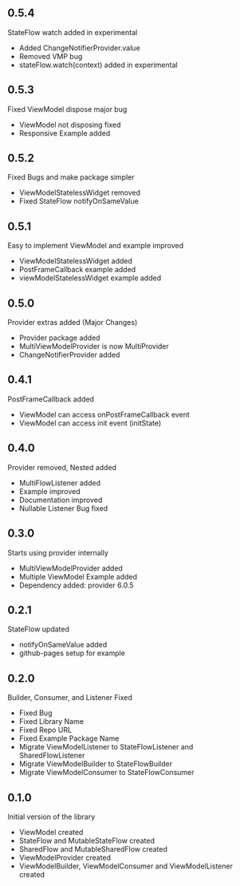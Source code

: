 ## 0.5.4
StateFlow watch added in experimental
- Added ChangeNotifierProvider.value
- Removed VMP bug
- stateFlow.watch(context) added in experimental

## 0.5.3
Fixed ViewModel dispose major bug
- ViewModel not disposing fixed
- Responsive Example added

## 0.5.2
Fixed Bugs and make package simpler
- ViewModelStatelessWidget removed
- Fixed StateFlow notifyOnSameValue

## 0.5.1
Easy to implement ViewModel and example improved
- ViewModelStatelessWidget added
- PostFrameCallback example added
- viewModelStatelessWidget example added

## 0.5.0
Provider extras added (Major Changes)
- Provider package added
- MultiViewModelProvider is now MultiProvider
- ChangeNotifierProvider added

## 0.4.1
PostFrameCallback added
- ViewModel can access onPostFrameCallback event
- ViewModel can access init event (initState)

## 0.4.0
Provider removed, Nested added
- MultiFlowListener added
- Example improved
- Documentation improved
- Nullable Listener Bug fixed

## 0.3.0
Starts using provider internally
- MultiViewModelProvider added
- Multiple ViewModel Example added
- Dependency added: provider 6.0.5

## 0.2.1
StateFlow updated
- notifyOnSameValue added
- github-pages setup for example

## 0.2.0
Builder, Consumer, and Listener Fixed
- Fixed Bug
- Fixed Library Name
- Fixed Repo URL
- Fixed Example Package Name
- Migrate ViewModelListener to StateFlowListener and SharedFlowListener
- Migrate ViewModelBuilder to StateFlowBuilder
- Migrate ViewModelConsumer to StateFlowConsumer

## 0.1.0

Initial version of the library
- ViewModel created
- StateFlow and MutableStateFlow created
- SharedFlow and MutableSharedFlow created
- ViewModelProvider created
- ViewModelBuilder, ViewModelConsumer and ViewModelListener created
